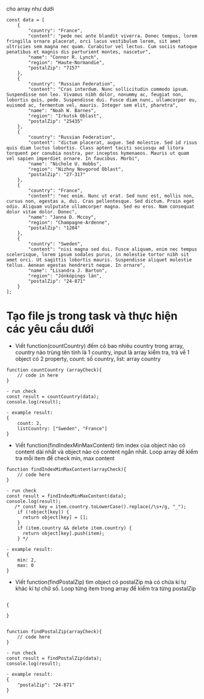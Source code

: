cho array như dưới

```
const data = [
	{
		"country": "France",
		"content": "pede nec ante blandit viverra. Donec tempus, lorem fringilla ornare placerat, orci lacus vestibulum lorem, sit amet ultricies sem magna nec quam. Curabitur vel lectus. Cum sociis natoque penatibus et magnis dis parturient montes, nascetur",
		"name": "Connor R. Lynch",
		"region": "Haute-Normandie",
		"postalZip": "7157"
	},
	{
		"country": "Russian Federation",
		"content": "Cras interdum. Nunc sollicitudin commodo ipsum. Suspendisse non leo. Vivamus nibh dolor, nonummy ac, feugiat non, lobortis quis, pede. Suspendisse dui. Fusce diam nunc, ullamcorper eu, euismod ac, fermentum vel, mauris. Integer sem elit, pharetra",
		"name": "Noah W. Barnes",
		"region": "Irkutsk Oblast",
		"postalZip": "25435"
	},
	{
		"country": "Russian Federation",
		"content": "dictum placerat, augue. Sed molestie. Sed id risus quis diam luctus lobortis. Class aptent taciti sociosqu ad litora torquent per conubia nostra, per inceptos hymenaeos. Mauris ut quam vel sapien imperdiet ornare. In faucibus. Morbi",
		"name": "Nichole U. Hobbs",
		"region": "Nizhny Novgorod Oblast",
		"postalZip": "27-317"
	},
	{
		"country": "France",
		"content": "nec enim. Nunc ut erat. Sed nunc est, mollis non, cursus non, egestas a, dui. Cras pellentesque. Sed dictum. Proin eget odio. Aliquam vulputate ullamcorper magna. Sed eu eros. Nam consequat dolor vitae dolor. Donec",
		"name": "Janna D. Mccoy",
		"region": "Champagne-Ardenne",
		"postalZip": "1204"
	},
	{
		"country": "Sweden",
		"content": "nisi magna sed dui. Fusce aliquam, enim nec tempus scelerisque, lorem ipsum sodales purus, in molestie tortor nibh sit amet orci. Ut sagittis lobortis mauris. Suspendisse aliquet molestie tellus. Aenean egestas hendrerit neque. In ornare",
		"name": "Lisandra J. Barton",
		"region": "Jönköpings län",
		"postalZip": "24-871"
	}
];

```

# Tạo file js trong task và thực hiện các yêu cầu dưới

- Viết function(countCountry) đếm có bao nhiêu country trong array, country nào trùng tên tính là 1 country, input là array kiểm tra, trả về 1 object có 2 property, count: số country, list: array country

```
function countCountry (arrayCheck){
	// code in here
}

- run check
const result = countCountry(data);
console.log(result);

- example result:
{
	count: 2,
	listCountry: ["Sweden", "France"]
}
```

- Viết function(findIndexMinMaxContent) tìm index của object nào có content dài nhất và object nào có content ngắn nhất. Loop array để kiểm tra mỗi item để check min, max content 

```
function findIndexMinMaxContent(arrayCheck){
	// code here
}

- run check
const result = findIndexMinMaxContent(data);
console.log(result);
   /* const key = item.country.toLowerCase().replace(/\s+/g, "_");
    if (!object[key]) {
      return object[key] = [];
    }
    if (item.country && delete item.country) {
      return object[key].push(item);
    } */

- example result:
{
	min: 2,
	max: 0
}
```

- Viết function(findPostalZip) tìm object có postalZip mà có chứa kí tự khác kí tự chữ số. Loop từng item trong array để kiểm tra từng postalZip 

```

{
	
}


function findPostalZip(arrayCheck){
	// code here
}

- run check
const result = findPostalZip(data);
console.log(result);

- example result:
{
	"postalZip": "24-871"
}

```
